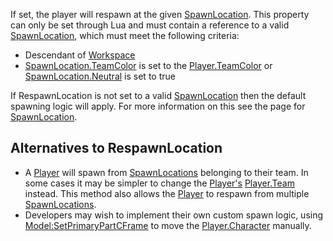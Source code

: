 If set, the player will respawn at the given [SpawnLocation](https://developer.roblox.com/en-us/api-reference/class/SpawnLocation). This property can only be set through Lua and must contain a reference to a valid [SpawnLocation](https://developer.roblox.com/en-us/api-reference/class/SpawnLocation), which must meet the following criteria:

*   Descendant of [Workspace](https://developer.roblox.com/en-us/api-reference/class/Workspace)
*   [SpawnLocation.TeamColor](https://developer.roblox.com/en-us/api-reference/property/SpawnLocation/TeamColor) is set to the [Player.TeamColor](https://developer.roblox.com/en-us/api-reference/property/Player/TeamColor) or [SpawnLocation.Neutral](https://developer.roblox.com/en-us/api-reference/property/SpawnLocation/Neutral) is set to true

If RespawnLocation is not set to a valid [SpawnLocation](https://developer.roblox.com/en-us/api-reference/class/SpawnLocation) then the default spawning logic will apply. For more information on this see the page for [SpawnLocation](https://developer.roblox.com/en-us/api-reference/class/SpawnLocation).

Alternatives to RespawnLocation
-------------------------------

*   A [Player](https://developer.roblox.com/en-us/api-reference/class/Player) will spawn from [SpawnLocations](https://developer.roblox.com/en-us/api-reference/class/SpawnLocation) belonging to their team. In some cases it may be simpler to change the [Player's](https://developer.roblox.com/en-us/api-reference/class/Player) [Player.Team](https://developer.roblox.com/en-us/api-reference/property/Player/Team) instead. This method also allows the [Player](https://developer.roblox.com/en-us/api-reference/class/Player) to respawn from multiple [SpawnLocations](https://developer.roblox.com/en-us/api-reference/class/SpawnLocation).
*   Developers may wish to implement their own custom spawn logic, using [Model:SetPrimaryPartCFrame](https://developer.roblox.com/en-us/api-reference/function/Model/SetPrimaryPartCFrame) to move the [Player.Character](https://developer.roblox.com/en-us/api-reference/property/Player/Character) manually.